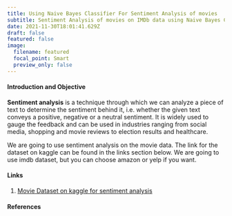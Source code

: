 ```yaml
---
title: Using Naive Bayes Classifier For Sentiment Analysis of movies
subtitle: Sentiment Analysis of movies on IMDb data using Naive Bayes Classifier
date: 2021-11-30T18:01:41.629Z
draft: false
featured: false
image:
  filename: featured
  focal_point: Smart
  preview_only: false
---
```

#### Introduction and Objective

**Sentiment analysis** is a technique through which we can analyze a piece of text to determine the sentiment behind it, i.e. whether the given text conveys a positive, negative or a neutral sentiment. It is widely used to gauge the feedback and can be used in industries ranging from social media, shopping and movie reviews to election results and healthcare.

We are going to use sentiment analysis on the movie data. The link for the dataset on kaggle can be found in the links section below. We are going to use imdb dataset, but you can choose amazon or yelp if you want.

#### Links

1. [Movie Dataset on kaggle for sentiment analysis](https://www.kaggle.com/marklvl/sentiment-labelled-sentences-data-set)

#### References